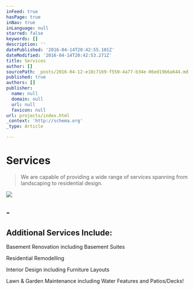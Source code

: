 ```yaml
---
inFeed: true
hasPage: true
inNav: true
inLanguage: null
starred: false
keywords: []
description: ''
datePublished: '2016-04-14T20:42:55.101Z'
dateModified: '2016-04-14T20:42:53.271Z'
title: Services
author: []
sourcePath: _posts/2016-04-12-e18c7169-f550-4a77-b34e-06ed19b6a644.md
published: true
authors: []
publisher:
  name: null
  domain: null
  url: null
  favicon: null
url: projects/index.html
_context: 'http://schema.org'
_type: Article

---
```

# Services

> We are capable of providing a wide range of services spanning from landscaping to residential design.

![](https://the-grid-user-content.s3-us-west-2.amazonaws.com/6a1e21f3-4290-4e6c-b333-6cf44a0a1df9.png)

## -

## Additional Services Include:

Basement Renovation including Basement Suites

Residential Remodelling

Interior Design including Furniture Layouts

Lawn & Garden Maintenance including Water Features and Patios/Decks!